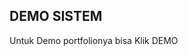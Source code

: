 ## DEMO SISTEM
Untuk Demo portfolionya bisa Klik <a herf="https://portfolio-rahmat.netlify.app/" target="_blank">DEMO</a>
